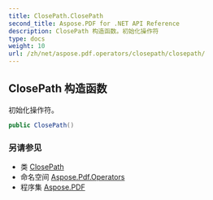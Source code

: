 ```yaml
---
title: ClosePath.ClosePath
second_title: Aspose.PDF for .NET API Reference
description: ClosePath 构造函数。初始化操作符
type: docs
weight: 10
url: /zh/net/aspose.pdf.operators/closepath/closepath/
---
```

## ClosePath 构造函数

初始化操作符。

```csharp
public ClosePath()
```

### 另请参见

* 类 [ClosePath](../)
* 命名空间 [Aspose.Pdf.Operators](../../../aspose.pdf.operators/)
* 程序集 [Aspose.PDF](../../../)